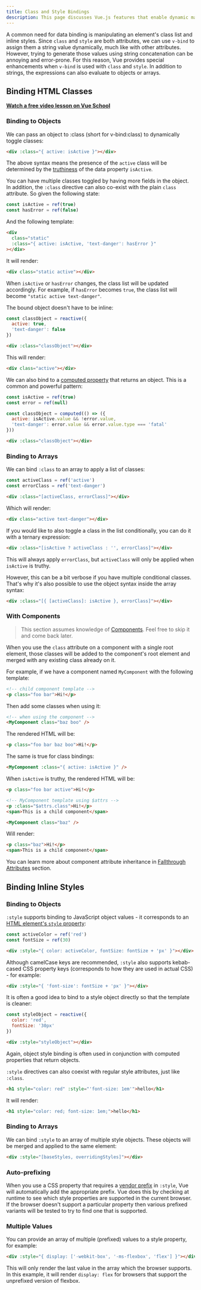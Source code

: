 ```yaml
---
title: Class and Style Bindings
description: This page discusses Vue.js features that enable dynamic manipulation of HTML classes and inline styles.
---
```


A common need for data binding is manipulating an element's class list and inline styles. Since `class` and `style` are both attributes, we can use `v-bind` to assign them a string value dynamically, much like with other attributes. However, trying to generate those values using string concatenation can be annoying and error-prone. For this reason, Vue provides special enhancements when `v-bind` is used with `class` and `style`. In addition to strings, the expressions can also evaluate to objects or arrays.

## Binding HTML Classes

<span class="custom-link">[**Watch a free video lesson on Vue School**](https://vueschool.io/lessons/vue-fundamentals-capi-dynamic-css-classes-with-vue?friend=vuejs)</span>

### Binding to Objects​

We can pass an object to :class (short for v-bind:class) to dynamically toggle classes:

```html
<div :class="{ active: isActive }"></div>
```

The above syntax means the presence of the `active` class will be determined by the <span class="custom-link">[truthiness](https://developer.mozilla.org/en-US/docs/Glossary/Truthy)</span> of the data property `isActive`.

You can have multiple classes toggled by having more fields in the object. In addition, the `:class` directive can also co-exist with the plain `class` attribute. So given the following state:

```js
const isActive = ref(true)
const hasError = ref(false)
```

And the following template:

```html
<div
  class="static"
  :class="{ active: isActive, 'text-danger': hasError }"
></div>
```

It will render:

```html
<div class="static active"></div>
```

When `isActive` or `hasError` changes, the class list will be updated accordingly. For example, if `hasError` becomes `true`, the class list will become `"static active text-danger"`.

The bound object doesn't have to be inline:

```js
const classObject = reactive({
  active: true,
  'text-danger': false
})
```

```html
<div :class="classObject"></div>
```

This will render:

```html
<div class="active"></div>
```

We can also bind to a <span class="custom-link">[computed property](/essentials/computed/)</span> that returns an object. This is a common and powerful pattern:

```js
const isActive = ref(true)
const error = ref(null)

const classObject = computed(() => ({
  active: isActive.value && !error.value,
  'text-danger': error.value && error.value.type === 'fatal'
}))
```

```html
<div :class="classObject"></div>
```

### Binding to Arrays​

We can bind `:class` to an array to apply a list of classes:

```js
const activeClass = ref('active')
const errorClass = ref('text-danger')
```

```html
<div :class="[activeClass, errorClass]"></div>
```

Which will render:

```html
<div class="active text-danger"></div>
```

If you would like to also toggle a class in the list conditionally, you can do it with a ternary expression:

```html
<div :class="[isActive ? activeClass : '', errorClass]"></div>
```

This will always apply `errorClass`, but `activeClass` will only be applied when `isActive` is truthy.

However, this can be a bit verbose if you have multiple conditional classes. That's why it's also possible to use the object syntax inside the array syntax:

```html
<div :class="[{ [activeClass]: isActive }, errorClass]"></div>
```

### With Components

> This section assumes knowledge of <span class="custom-link">[Components](https://vuejs.org/guide/essentials/component-basics)</span>. Feel free to skip it and come back later.

When you use the `class` attribute on a component with a single root element, those classes will be added to the component's root element and merged with any existing class already on it.

For example, if we have a component named `MyComponent` with the following template:

```html
<!-- child component template -->
<p class="foo bar">Hi!</p>
```

Then add some classes when using it:

```html
<!-- when using the component -->
<MyComponent class="baz boo" />
```

The rendered HTML will be:

```html
<p class="foo bar baz boo">Hi!</p>
```

The same is true for class bindings:

```html
<MyComponent :class="{ active: isActive }" />
```

When `isActive` is truthy, the rendered HTML will be:

```html
<p class="foo bar active">Hi!</p>
```

```html
<!-- MyComponent template using $attrs -->
<p :class="$attrs.class">Hi!</p>
<span>This is a child component</span>
```

```html
<MyComponent class="baz" />
```

Will render:

```html
<p class="baz">Hi!</p>
<span>This is a child component</span>
```

You can learn more about component attribute inheritance in <span class="custom-link">[Fallthrough Attributes](/components/attribute/)</span> section.


## Binding Inline Styles​

### Binding to Objects

`:style` supports binding to JavaScript object values - it corresponds to an <span class="custom-link">[HTML element's `style` property](https://developer.mozilla.org/en-US/docs/Web/API/HTMLElement/style)</span>:

```js
const activeColor = ref('red')
const fontSize = ref(30)
```

```html
<div :style="{ color: activeColor, fontSize: fontSize + 'px' }"></div>
```

Although camelCase keys are recommended, `:style` also supports kebab-cased CSS property keys (corresponds to how they are used in actual CSS) - for example:

```html
<div :style="{ 'font-size': fontSize + 'px' }"></div>
```

It is often a good idea to bind to a style object directly so that the template is cleaner:

```js
const styleObject = reactive({
  color: 'red',
  fontSize: '30px'
})
```

```html
<div :style="styleObject"></div>
```

Again, object style binding is often used in conjunction with computed properties that return objects.

`:style` directives can also coexist with regular style attributes, just like `:class`.

```html
<h1 style="color: red" :style="'font-size: 1em'">hello</h1>
```

It will render:

```html
<h1 style="color: red; font-size: 1em;">hello</h1>
```

### Binding to Arrays​

We can bind `:style` to an array of multiple style objects. These objects will be merged and applied to the same element:

```html
<div :style="[baseStyles, overridingStyles]"></div>
```

### Auto-prefixing​

When you use a CSS property that requires a <span class="custom-link">[vendor prefix](https://developer.mozilla.org/en-US/docs/Glossary/Vendor_Prefix)</span> in `:style`, Vue will automatically add the appropriate prefix. Vue does this by checking at runtime to see which style properties are supported in the current browser. If the browser doesn't support a particular property then various prefixed variants will be tested to try to find one that is supported.

### Multiple Values​

You can provide an array of multiple (prefixed) values to a style property, for example:

```html
<div :style="{ display: ['-webkit-box', '-ms-flexbox', 'flex'] }"></div>
```

This will only render the last value in the array which the browser supports. In this example, it will render `display: flex` for browsers that support the unprefixed version of flexbox.

